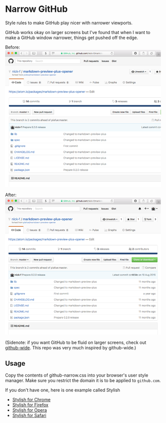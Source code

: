 # Narrow GitHub

Style rules to make GitHub play nicer with narrower viewports.

GitHub works okay on larger screens but I've found that when I want to make a GitHub window narrower, things get pushed off the edge.

Before:
![](https://raw.githubusercontent.com/nick-f/github-narrow/master/screenshots/before.png)

After:
![](https://raw.githubusercontent.com/nick-f/github-narrow/master/screenshots/after.png)

(Sidenote: if you want GitHub to be fluid on larger screens, check out [github-wide](https://github.com/mdo/github-wide). This repo was very much inspired by github-wide.)

## Usage
Copy the contents of github-narrow.css into your browser's user style manager. Make sure you restrict the domain it is to be applied to `github.com`.

If you don't have one, here is one example called Stylish
- [Stylish for Chrome](https://chrome.google.com/webstore/detail/stylish/fjnbnpbmkenffdnngjfgmeleoegfcffe)
- [Stylish for Firefox](https://addons.mozilla.org/en-US/firefox/addon/stylish/)
- [Stylish for Opera](https://addons.opera.com/en/extensions/details/stylish/)
- [Stylish for Safari](https://safari-extensions.apple.com/details/?id=com.sobolev.stylish-5555L95H45)
